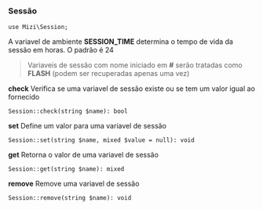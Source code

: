 ### Sessão

    use Mizi\Session;

A variavel de ambiente **SESSION_TIME** determina o tempo de vida da sessão em horas. O padrão é 24

> Variaveis de sessão com nome iniciado em **#** serão tratadas como **FLASH** (podem ser recuperadas apenas uma vez)

**check**
Verifica se uma variavel de sessão existe ou se tem um valor igual ao fornecido

    Session::check(string $name): bool

**set**
Define um valor para uma variavel de sessão

    Session::set(string $name, mixed $value = null): void

**get**
Retorna o valor de uma variavel de sessão

    Session::get(string $name): mixed

**remove**
Remove uma variavel de sessão

    Session::remove(string $name): void
